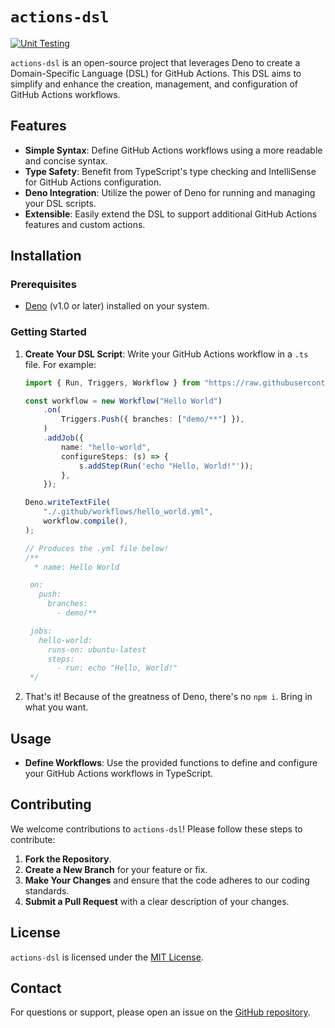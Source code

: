 # `actions-dsl`

[![Unit Testing](https://github.com/temannin/actions-dsl/actions/workflows/lint.yml/badge.svg?branch=main&event=push)](https://github.com/temannin/actions-dsl/actions/workflows/lint.yml)

`actions-dsl` is an open-source project that leverages Deno to create a Domain-Specific Language (DSL) for GitHub
Actions. This DSL aims to simplify and enhance the creation, management, and configuration of GitHub Actions workflows.

## Features

- **Simple Syntax**: Define GitHub Actions workflows using a more readable and concise syntax.
- **Type Safety**: Benefit from TypeScript's type checking and IntelliSense for GitHub Actions configuration.
- **Deno Integration**: Utilize the power of Deno for running and managing your DSL scripts.
- **Extensible**: Easily extend the DSL to support additional GitHub Actions features and custom actions.

## Installation

### Prerequisites

- [Deno](https://deno.land/) (v1.0 or later) installed on your system.

### Getting Started

1. **Create Your DSL Script**: Write your GitHub Actions workflow in a `.ts` file. For example:
   ```typescript
   import { Run, Triggers, Workflow } from "https://raw.githubusercontent.com/temannin/actions-dsl/main/mod.ts";

   const workflow = new Workflow("Hello World")
       .on(
           Triggers.Push({ branches: ["demo/**"] }),
       )
       .addJob({
           name: "hello-world",
           configureSteps: (s) => {
               s.addStep(Run('echo "Hello, World!"'));
           },
       });

   Deno.writeTextFile(
       "./.github/workflows/hello_world.yml",
       workflow.compile(),
   );

   // Produces the .yml file below!
   /**
     * name: Hello World

    on:
      push:
        branches:
          - demo/**

    jobs:
      hello-world:
        runs-on: ubuntu-latest
        steps:
          - run: echo "Hello, World!"
    */
   ```

2. That's it! Because of the greatness of Deno, there's no `npm i`. Bring in what you want.

## Usage

- **Define Workflows**: Use the provided functions to define and configure your GitHub Actions workflows in TypeScript.

## Contributing

We welcome contributions to `actions-dsl`! Please follow these steps to contribute:

1. **Fork the Repository**.
2. **Create a New Branch** for your feature or fix.
3. **Make Your Changes** and ensure that the code adheres to our coding standards.
4. **Submit a Pull Request** with a clear description of your changes.

## License

`actions-dsl` is licensed under the [MIT License](LICENSE).

## Contact

For questions or support, please open an issue on the
[GitHub repository](https://github.com/temannin/actions-dsl/issues).
